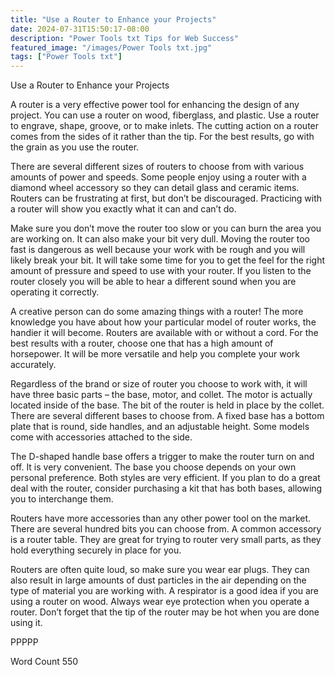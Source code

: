 ```yaml
---
title: "Use a Router to Enhance your Projects"
date: 2024-07-31T15:50:17-08:00
description: "Power Tools txt Tips for Web Success"
featured_image: "/images/Power Tools txt.jpg"
tags: ["Power Tools txt"]
---
```


Use a Router to Enhance your Projects

A router is a very effective power tool for enhancing the design of any project. You can use a router on wood, fiberglass, and plastic. Use a router to engrave, shape, groove, or to make inlets. The cutting action on a router comes from the sides of it rather than the tip. For the best results, go with the grain as you use the router. 

There are several different sizes of routers to choose from with various amounts of power and speeds. Some people enjoy using a router with a diamond wheel accessory so they can detail glass and ceramic items. Routers can be frustrating at first, but don’t be discouraged. Practicing with a router will show you exactly what it can and can’t do. 

Make sure you don’t move the router too slow or you can burn the area you are working on. It can also make your bit very dull. Moving the router too fast is dangerous as well because your work with be rough and you will likely break your bit. It will take some time for you to get the feel for the right amount of pressure and speed to use with your router. If you listen to the router closely you will be able to hear a different sound when you are operating it correctly. 

A creative person can do some amazing things with a router! The more knowledge you have about how your particular model of router works, the handier it will become. Routers are available with or without a cord. For the best results with a router, choose one that has a high amount of horsepower. It will be more versatile and help you complete your work accurately. 

Regardless of the brand or size of router you choose to work with, it will have three basic parts – the base, motor, and collet. The motor is actually located inside of the base. The bit of the router is held in place by the collet. There are several different bases to choose from. A fixed base has a bottom plate that is round, side handles, and an adjustable height. Some models come with accessories attached to the side. 

The D-shaped handle base offers a trigger to make the router turn on and off. It is very convenient. The base you choose depends on your own personal preference. Both styles are very efficient. If you plan to do a great deal with the router, consider purchasing a kit that has both bases, allowing you to interchange them. 

Routers have more accessories than any other power tool on the market. There are several hundred bits you can choose from. A common accessory is a router table. They are great for trying to router very small parts, as they hold everything securely in place for you. 

Routers are often quite loud, so make sure you wear ear plugs. They can also result in large amounts of dust particles in the air depending on the type of material you are working with. A respirator is a good idea if you are using a router on wood. Always wear eye protection when you operate a router. Don’t forget that the tip of the router may be hot when you are done using it. 

PPPPP

Word Count 550


